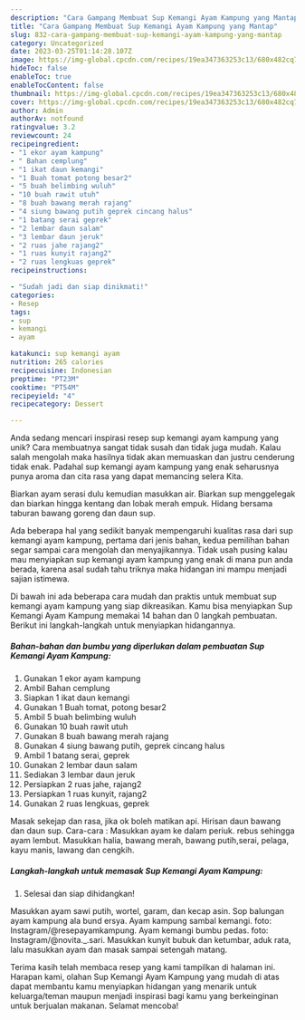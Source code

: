 ```yaml
---
description: "Cara Gampang Membuat Sup Kemangi Ayam Kampung yang Mantap"
title: "Cara Gampang Membuat Sup Kemangi Ayam Kampung yang Mantap"
slug: 832-cara-gampang-membuat-sup-kemangi-ayam-kampung-yang-mantap
category: Uncategorized
date: 2023-03-25T01:14:28.107Z
image: https://img-global.cpcdn.com/recipes/19ea347363253c13/680x482cq70/sup-kemangi-ayam-kampung-foto-resep-utama.jpg
hideToc: false
enableToc: true
enableTocContent: false
thumbnail: https://img-global.cpcdn.com/recipes/19ea347363253c13/680x482cq70/sup-kemangi-ayam-kampung-foto-resep-utama.jpg
cover: https://img-global.cpcdn.com/recipes/19ea347363253c13/680x482cq70/sup-kemangi-ayam-kampung-foto-resep-utama.jpg
author: Admin
authorAv: notfound
ratingvalue: 3.2
reviewcount: 24
recipeingredient:
- "1 ekor ayam kampung"
- " Bahan cemplung"
- "1 ikat daun kemangi"
- "1 Buah tomat potong besar2"
- "5 buah belimbing wuluh"
- "10 buah rawit utuh"
- "8 buah bawang merah rajang"
- "4 siung bawang putih geprek cincang halus"
- "1 batang serai geprek"
- "2 lembar daun salam"
- "3 lembar daun jeruk"
- "2 ruas jahe rajang2"
- "1 ruas kunyit rajang2"
- "2 ruas lengkuas geprek"
recipeinstructions:

- "Sudah jadi dan siap dinikmati!"
categories:
- Resep
tags:
- sup
- kemangi
- ayam

katakunci: sup kemangi ayam 
nutrition: 265 calories
recipecuisine: Indonesian
preptime: "PT23M"
cooktime: "PT54M"
recipeyield: "4"
recipecategory: Dessert

---
```





Anda sedang mencari inspirasi resep sup kemangi ayam kampung yang unik? Cara membuatnya sangat tidak susah dan tidak juga mudah. Kalau salah mengolah maka hasilnya tidak akan memuaskan dan justru cenderung tidak enak. Padahal sup kemangi ayam kampung yang enak seharusnya punya aroma dan cita rasa yang dapat memancing selera Kita.





Biarkan ayam serasi dulu kemudian masukkan air. Biarkan sup menggelegak dan biarkan hingga kentang dan lobak merah empuk. Hidang bersama taburan bawang goreng dan daun sup.

Ada beberapa hal yang sedikit banyak mempengaruhi kualitas rasa dari sup kemangi ayam kampung, pertama dari jenis bahan, kedua pemilihan bahan segar sampai cara mengolah dan menyajikannya. Tidak usah pusing kalau mau menyiapkan sup kemangi ayam kampung yang enak di mana pun anda berada, karena asal sudah tahu triknya maka hidangan ini mampu menjadi sajian istimewa.






Di bawah ini ada beberapa cara mudah dan praktis untuk membuat sup kemangi ayam kampung yang siap dikreasikan. Kamu bisa menyiapkan Sup Kemangi Ayam Kampung memakai 14 bahan dan 0 langkah pembuatan. Berikut ini langkah-langkah untuk menyiapkan hidangannya.

<!--inarticleads1-->

##### Bahan-bahan dan bumbu yang diperlukan dalam pembuatan Sup Kemangi Ayam Kampung:

1. Gunakan 1 ekor ayam kampung
1. Ambil  Bahan cemplung
1. Siapkan 1 ikat daun kemangi
1. Gunakan 1 Buah tomat, potong besar2
1. Ambil 5 buah belimbing wuluh
1. Gunakan 10 buah rawit utuh
1. Gunakan 8 buah bawang merah rajang
1. Gunakan 4 siung bawang putih, geprek cincang halus
1. Ambil 1 batang serai, geprek
1. Gunakan 2 lembar daun salam
1. Sediakan 3 lembar daun jeruk
1. Persiapkan 2 ruas jahe, rajang2
1. Persiapkan 1 ruas kunyit, rajang2
1. Gunakan 2 ruas lengkuas, geprek


Masak sekejap dan rasa, jika ok boleh matikan api. Hirisan daun bawang dan daun sup. Cara-cara : Masukkan ayam ke dalam periuk. rebus sehingga ayam lembut. Masukkan halia, bawang merah, bawang putih,serai, pelaga, kayu manis, lawang dan cengkih. 

<!--inarticleads2-->

##### Langkah-langkah untuk memasak Sup Kemangi Ayam Kampung:


1. Selesai dan siap dihidangkan!

Masukkan ayam sawi putih, wortel, garam, dan kecap asin. Sop balungan ayam kampung ala bund ersya. Ayam kampung sambal kemangi. foto: Instagram/@resepayamkampung. Ayam kemangi bumbu pedas. foto: Instagram/@novita._.sari. Masukkan kunyit bubuk dan ketumbar, aduk rata, lalu masukkan ayam dan masak sampai setengah matang. 

Terima kasih telah membaca resep yang kami tampilkan di halaman ini. Harapan kami, olahan Sup Kemangi Ayam Kampung yang mudah di atas dapat membantu kamu menyiapkan hidangan yang menarik untuk keluarga/teman maupun menjadi inspirasi bagi kamu yang berkeinginan untuk berjualan makanan. Selamat mencoba!
